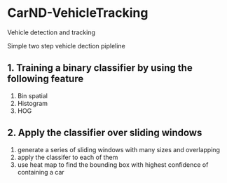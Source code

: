 # CarND-VehicleTracking
Vehicle detection and tracking

Simple two step vehicle dection pipleline
## 1. Training a binary classifier by using the following feature
1. Bin spatial
2. Histogram
3. HOG

## 2. Apply the classifier over sliding windows
1. generate a series of sliding windows with many sizes and overlapping
2. apply the classifer to each of them 
3. use heat map to find the bounding box with highest confidence of containing a car 

